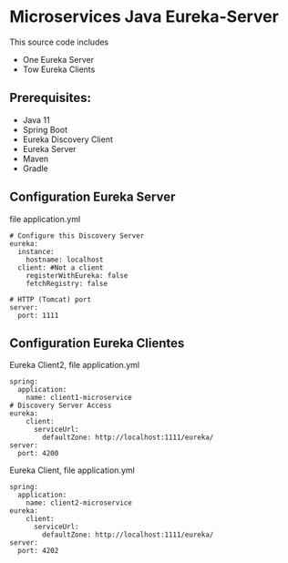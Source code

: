 # Microservices Java Eureka-Server

This source code includes 
- One Eureka Server
- Tow Eureka Clients  

## Prerequisites: 
- Java 11
- Spring Boot
- Eureka Discovery Client
- Eureka Server
- Maven
- Gradle

## Configuration Eureka Server
file application.yml

    # Configure this Discovery Server
    eureka:
      instance:
        hostname: localhost
      client: #Not a client
        registerWithEureka: false
        fetchRegistry: false
    
    # HTTP (Tomcat) port
    server:
      port: 1111 

## Configuration Eureka Clientes
Eureka Client2, file application.yml
  
    spring:
      application:
        name: client1-microservice
    # Discovery Server Access
    eureka:
        client:
          serviceUrl:
            defaultZone: http://localhost:1111/eureka/
    server: 
      port: 4200
      
Eureka Client, file application.yml

    spring:
      application:
        name: client2-microservice
    eureka:
        client:
          serviceUrl:
            defaultZone: http://localhost:1111/eureka/
    server: 
      port: 4202
